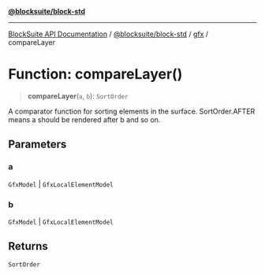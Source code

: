 [**@blocksuite/block-std**](../../../../@blocksuite/block-std/README.md)

***

[BlockSuite API Documentation](../../../../README.md) / [@blocksuite/block-std](../../README.md) / [gfx](../README.md) / compareLayer

# Function: compareLayer()

> **compareLayer**(`a`, `b`): `SortOrder`

A comparator function for sorting elements in the surface.
SortOrder.AFTER means a should be rendered after b and so on.

## Parameters

### a

`GfxModel` | `GfxLocalElementModel`

### b

`GfxModel` | `GfxLocalElementModel`

## Returns

`SortOrder`
